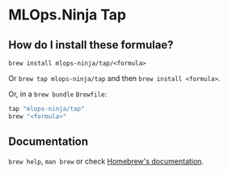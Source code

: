 # MLOps.Ninja Tap

## How do I install these formulae?

`brew install mlops-ninja/tap/<formula>`

Or `brew tap mlops-ninja/tap` and then `brew install <formula>`.

Or, in a `brew bundle` `Brewfile`:

```ruby
tap "mlops-ninja/tap"
brew "<formula>"
```

## Documentation

`brew help`, `man brew` or check [Homebrew's documentation](https://docs.brew.sh).
